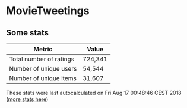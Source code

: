 # MovieTweetings
## Some stats

Metric | Value
--- | ---
Total number of ratings                 | 724,341
Number of unique users                  | 54,544
Number of unique items                  | 31,607
These stats were last autocalculated on Fri Aug 17 00:48:46 CEST 2018  ([more stats here](./stats.md))

